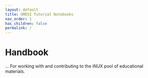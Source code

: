 ```yaml
---
layout: default
title: GMDSI Tutorial Notebooks
nav_order: 1
has_children: false
permalink: /
---
```


# Handbook
... For working with and contributing to the iNUX pool of educational materials.
